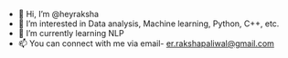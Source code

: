 - 👋 Hi, I’m @heyraksha
- 👀 I’m interested in Data analysis, Machine learning, Python, C++, etc.
- 🌱 I’m currently learning NLP
- 📫 You can connect with me via email- er.rakshapaliwal@gmail.com

<!---
heyraksha/heyraksha is a ✨ special ✨ repository because its `README.md` (this file) appears on your GitHub profile.
You can click the Preview link to take a look at your changes.
--->
